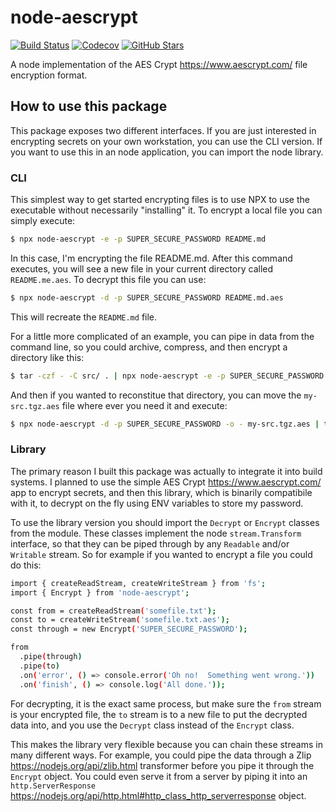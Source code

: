 # node-aescrypt

[![Build Status](	https://img.shields.io/travis/judahtanthony/node-aescrypt.svg)](https://travis-ci.org/judahtanthony/node-aescrypt)
[![Codecov](https://img.shields.io/codecov/c/github/judahtanthony/node-aescrypt.svg)](https://codecov.io/gh/judahtanthony/node-aescrypt)
[![GitHub Stars](https://img.shields.io/github/stars/judahtanthony/node-aescrypt.svg?style=social&logo=github&label=Stars)](https://github.com/judahtanthony/node-aescrypt)

A node implementation of the AES Crypt <https://www.aescrypt.com/> file encryption format.

## How to use this package
This package exposes two different interfaces.  If you are just interested in encrypting secrets on your own workstation, you can use the CLI version.  If you want to use this in an node application, you can import the node library.

### CLI
This simplest way to get started encrypting files is to use NPX to use the executable without necessarily "installing" it.  To encrypt a local file you can simply execute:

```bash
$ npx node-aescrypt -e -p SUPER_SECURE_PASSWORD README.md
```

In this case, I'm encrypting the file README.md.  After this command executes, you will see a new file in your current directory called `README.me.aes`.  To decrypt this file you can use:

```bash
$ npx node-aescrypt -d -p SUPER_SECURE_PASSWORD README.md.aes
```

This will recreate the `README.md` file.

For a little more complicated of an example, you can pipe in data from the command line, so you could archive, compress, and then encrypt a directory like this:

```bash
$ tar -czf - -C src/ . | npx node-aescrypt -e -p SUPER_SECURE_PASSWORD -o my-src.tgz.aes
```

And then if you wanted to reconstitue that directory, you can move the `my-src.tgz.aes` file where ever you need it and execute:

```bash
$ npx node-aescrypt -d -p SUPER_SECURE_PASSWORD -o - my-src.tgz.aes | tar -pxzf -
```

### Library
The primary reason I built this package was actually to integrate it into build systems.  I planned to use the simple AES Crypt <https://www.aescrypt.com/> app to encrypt secrets, and then this library, which is binarily compatibile with it, to decrypt on the fly using ENV variables to store my password.

To use the library version you should import the `Decrypt` or `Encrypt` classes from the module.  These classes implement the node `stream.Transform` interface, so that they can be piped through by any `Readable` and/or `Writable` stream.  So for example if you wanted to encrypt a file you could do this:

```bash
import { createReadStream, createWriteStream } from 'fs';
import { Encrypt } from 'node-aescrypt';

const from = createReadStream('somefile.txt');
const to = createWriteStream('somefile.txt.aes');
const through = new Encrypt('SUPER_SECURE_PASSWORD');

from
  .pipe(through)
  .pipe(to)
  .on('error', () => console.error('Oh no!  Something went wrong.'))
  .on('finish', () => console.log('All done.'));
```

For decrypting, it is the exact same process, but make sure the `from` stream is your encrypted file, the `to` stream is to a new file to put the decrypted data into, and you use the `Decrypt` class instead of the `Encrypt` class.

This makes the library very flexible because you can chain these streams in many different ways.  For example, you could pipe the data through a Zlip <https://nodejs.org/api/zlib.html> transformer before you pipe it through the `Encrypt` object.  You could even serve it from a server by piping it into an `http.ServerResponse` <https://nodejs.org/api/http.html#http_class_http_serverresponse> object.
